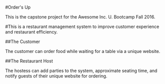 #Order's Up

This is the capstone project for the Awesome Inc. U. Bootcamp Fall 2016.

#This is a restaurant management system to improve customer experience and restaurant efficiency.

##The Customer

The customer can order food while waiting for a table via a unique website.

##The Restaurant Host

The hostess can add parties to the system, approximate seating time, and notify guests of their unique website for ordering.

